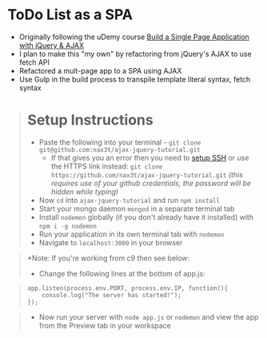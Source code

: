 # ToDo List as a SPA
- Originally following the uDemy course [Build a Single Page Application with jQuery & AJAX](https://www.udemy.com/course/jquery-ajax/)
- I plan to make this "my own" by refactoring from jQuery's AJAX to use fetch API
- Refactored a mult-page app to a SPA using AJAX
- Use Gulp in the build process to transpile template literal syntax, fetch syntax



> # Setup Instructions
>
>  - Paste the following into your terminal - `git clone git@github.com:nax3t/ajax-jquery-tutorial.git`
>     - If that gives you an error then you need to [setup SSH](https://help.github.com/articles/adding-a-new-ssh-key-to-your-github-account/) or use the HTTPS link instead: `git clone https://github.com/nax3t/ajax-jquery-tutorial.git` *(this requires use of your github credentials, the password will be hidden while typing)*
> - Now `cd` into `ajax-jquery-tutorial` and run `npm install`
> - Start your mongo daemon `mongod` in a separate terminal tab
> - Install `nodemon` globally (if you don't already have it installed) with `npm i -g nodemon`
> - Run your application in its own terminal tab with `nodemon`
> - Navigate to `localhost:3000` in your browser

> *Note: If you're working from c9 then see below:
> - Change the following lines at the bottom of app.js:

> ```JS
> app.listen(process.env.PORT, process.env.IP, function(){
>     console.log("The server has started!");
> });
> ```

> - Now run your server with `node app.js` or `nodemon` and view the app from the Preview tab in your workspace
